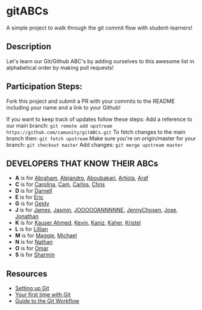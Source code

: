 # gitABCs
A simple project to walk through the git commit flow with student-learners!

## Description
Let's learn our Git/Github ABC's by adding ourselves to this awesome list in alphabetical order by making pull requests!

## Participation Steps: 
Fork this project and submit a PR with your commits to the README including your name and a link to your Github! 

If you want to keep track of updates follow these steps:
Add a reference to our main branch: `git remote add upstream https://github.com/camunity/gitABCs.git`
To fetch changes to the main branch then: `git fetch upstream` 
Make sure you're on origin/master for your branch: `git checkout master`
Add changes: `git merge upstream master` 

## DEVELOPERS THAT KNOW THEIR ABCs
* **A** is for [Abraham](https://github.com/AbrahamLara), [Alejandro](https://github.com/alejo4373), [Aboubakari](https://github.com/AboubakariSoumanouP), [Artjola](https://github.com/artjolameli), [Araf](https://github.com/araf-rahman)
* **C** is for [Carolina](https://github.com/crestrepo12), [Cam](https://github.com/camunity), [Carlos](https://https://github.com/carlosmdiaz), [Chris](https://github.com/CodingWithCDJE)
* **D** is for [Darnell](https://github.com/Darnell10) 
* **E** is for [Eric](https://github.com/husheric)
* **G** is for [Geidy](https://github.com/Geidy)
* **J** is for [James](https://github.com/Jramire16), [Jasmin](https://github.com/jasmincher), [JOOOOOANNNNNE](https://media.giphy.com/media/n9dkax2Z0eCTC/giphy.gif), [JennyChosen](https://github.com/tastystar), [Jose](https://github.com/Josefbautista94), [Jonathan](https://github.com/JonTrader)
* **K** is for [Kauser Ahmed](https://github.com/kauserahmed), [Kevin](https://github.com/kevina101), [Kaniz](https://github.com/knzknz), [Kaher](https://github.com/Cookeemon), [Kristel](https://github.com/kristel-spike)
* **L** is for [Lillian](https://github.com/tygerrtygerr)
* **M** is for [Maggie](https://github.com/margarethchan), [Michael](https://github.com/miker179)
* **N** is for [Nathan](https://github.com/nathanok)
* **O** is for [Omar](https://github.com/Omar-Jimenez3)
* **S** is for [Sharmin](https://github.com/hukushpakush)



## Resources
* [Setting up Git](https://docs.github.com/en/github/getting-started-with-github/set-up-git)
* [Your first time with Git](http://kbroman.org/github_tutorial/pages/first_time.html)
* [Guide to the Git Workflow](https://rogerdudler.github.io/git-guide/)


